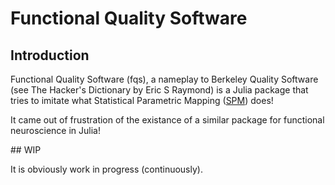 # Functional Quality Software

## Introduction

Functional Quality Software (fqs), a nameplay to Berkeley Quality Software (see The Hacker's Dictionary by Eric S Raymond) is a Julia package that tries to imitate what Statistical Parametric Mapping ([SPM](https://www.fil.ion.ucl.ac.uk/spm/)) does! 

It came out of frustration of the existance of a similar package for functional neuroscience in Julia! 

## WIP 

It is obviously work in progress (continuously).

